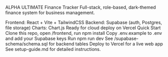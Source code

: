 ALPHA ULTIMATE Finance Tracker
Full-stack, role-based, dark-themed finance system for business management.

Frontend: React + Vite + TailwindCSS
Backend: Supabase (auth, Postgres, file storage)
Charts: Chart.js
Ready for cloud deploy on Vercel
Quick Start
Clone this repo, open /frontend, run npm install
Copy .env.example to .env and add your Supabase keys
Run npm run dev
See /supabase-schema/schema.sql for backend tables
Deploy to Vercel for a live web app
See setup-guide.md for detailed instructions.
